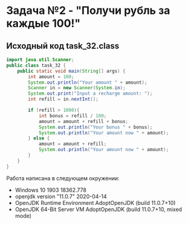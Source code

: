 # Задача №2 - "Получи рубль за каждые 100!"

## Исходный код task_32.class
```java
import java.util.Scanner;
public class task_32 {
    public static void main(String[] args) {
        int amount = 100;
        System.out.println("Your amount " + amount);
        Scanner in = new Scanner(System.in);
        System.out.print("Input a recharge amount: ");
        int refill = in.nextInt();

        if (refill > 1000){
            int bonus = refill / 100;
            amount = amount + refill + bonus;
            System.out.println("Your bonus " + bonus);
            System.out.println("Your amount now " + amount);
        } else {
            amount = amount + refill;
            System.out.println("Your amount now " + amount);
        }
    }
}
```

Работа написана в следующем окружении:
* Windows 10 1903 18362.778
* openjdk version "11.0.7" 2020-04-14
* OpenJDK Runtime Environment AdoptOpenJDK (build 11.0.7+10)
* OpenJDK 64-Bit Server VM AdoptOpenJDK (build 11.0.7+10, mixed mode)
